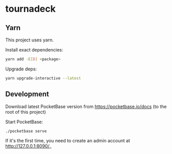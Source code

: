 # tournadeck

## Yarn

This project uses yarn.

Install exact dependencies:

```bash
yarn add -E[D] <package>
```

Upgrade deps:

```bash
yarn upgrade-interactive --latest
```

## Development

Download latest PocketBase version from https://pocketbase.io/docs (to the root of this project)

Start PocketBase:

```bash
./pocketbase serve
```

If it's the first time, you need to create an admin account at http://127.0.0.1:8090/_
